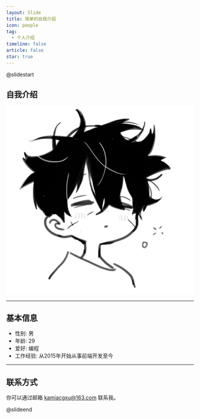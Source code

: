 ```yaml
---
layout: Slide
title: 简单的自我介绍
icon: people
tag:
  - 个人介绍
timeline: false
article: false
star: true
---
```


@slidestart

<!-- .element: class="r-fit-text" -->

## 自我介绍

![kamishima-kaede](/assets/svg/logo.svg)

---

## 基本信息

- 性别: 男
- 年龄: 29
- 爱好: 编程
- 工作经验: 从2015年开始从事前端开发至今

---

## 联系方式

你可以通过邮箱 kamiacgxu@163.com 联系我。

@slideend